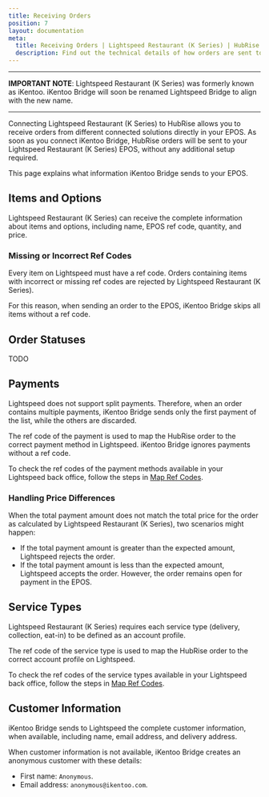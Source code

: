 ```yaml
---
title: Receiving Orders
position: 7
layout: documentation
meta:
  title: Receiving Orders | Lightspeed Restaurant (K Series) | HubRise
  description: Find out the technical details of how orders are sent to Lightspeed from HubRise, which fields are passed and which are not.
---
```


---

**IMPORTANT NOTE**: Lightspeed Restaurant (K Series) was formerly known as iKentoo. iKentoo Bridge will soon be renamed Lightspeed Bridge to align with the new name.

---

Connecting Lightspeed Restaurant (K Series) to HubRise allows you to receive orders from different connected solutions directly in your EPOS. As soon as you connect iKentoo Bridge, HubRise orders will be sent to your Lightspeed Restaurant (K Series) EPOS, without any additional setup required.

This page explains what information iKentoo Bridge sends to your EPOS.

## Items and Options

Lightspeed Restaurant (K Series) can receive the complete information about items and options, including name, EPOS ref code, quantity, and price.

### Missing or Incorrect Ref Codes

Every item on Lightspeed must have a ref code. Orders containing items with incorrect or missing ref codes are rejected by Lightspeed Restaurant (K Series). 

For this reason, when sending an order to the EPOS, iKentoo Bridge skips all items without a ref code.

## Order Statuses

TODO

## Payments

Lightspeed does not support split payments. Therefore, when an order contains multiple payments, iKentoo Bridge sends only the first payment of the list, while the others are discarded.

The ref code of the payment is used to map the HubRise order to the correct payment method in Lightspeed. iKentoo Bridge ignores payments without a ref code.

To check the ref codes of the payment methods available in your Lightspeed back office, follow the steps in [Map Ref Codes](/apps/ikentoo-lightspeed/map-ref-codes#payment-methods).

### Handling Price Differences

When the total payment amount does not match the total price for the order as calculated by Lightspeed Restaurant (K Series), two scenarios might happen:

- If the total payment amount is greater than the expected amount, Lightspeed rejects the order.
- If the total payment amount is less than the expected amount, Lightspeed accepts the order. However, the order remains open for payment in the EPOS.

## Service Types

Lightspeed Restaurant (K Series) requires each service type (delivery, collection, eat-in) to be defined as an account profile.

The ref code of the service type is used to map the HubRise order to the correct account profile on Lightspeed.

To check the ref codes of the service types available in your Lightspeed back office, follow the steps in [Map Ref Codes](/apps/ikentoo-lightspeed/map-ref-codes#service-types).

## Customer Information

iKentoo Bridge sends to Lightspeed the complete customer information, when available, including name, email address, and delivery address.

When customer information is not available, iKentoo Bridge creates an anonymous customer with these details:
- First name: `Anonymous`.
- Email address: `anonymous@ikentoo.com`.